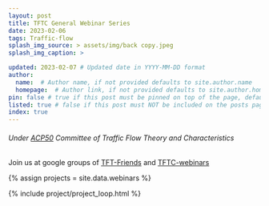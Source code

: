 ```yaml
---
layout: post
title: TFTC General Webinar Series
date: 2023-02-06
tags: Traffic-flow
splash_img_source: > assets/img/back copy.jpeg
splash_img_caption: > 

updated: 2023-02-07 # Updated date in YYYY-MM-DD format
author: 
  name:  # Author name, if not provided defaults to site.author.name
  homepage:  # Author link, if not provided defaults to site.author.homepage
pin: false # true if this post must be pinned on top of the page, default is false.
listed: true # false if this post must NOT be included on the posts page, sitemap, and any of the tag pages, default is true
index: true 
---
```

<h6> Under <a href = "https://web.engr.oregonstate.edu/~bertinir/TFT/index.html">ACP50</a> Committee of Traffic Flow Theory and Characteristics </h6> 
<p> Join us at google groups of <a href = "https://groups.google.com/g/tft_friends">TFT-Friends</a> and <a href = "https://groups.google.com/g/traffic-flow-webinars">TFTC-webinars</a> </p>






{% assign projects = site.data.webinars %}

{% include project/project_loop.html %}
